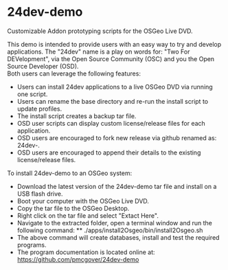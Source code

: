 # 24dev-demo
Customizable Addon prototyping scripts for the OSGeo Live DVD.

This demo is intended to provide users with an easy way to try and develop 
applications.  The "24dev" name is a play on words for: "Two For DEVelopment",
via the Open Source Community (OSC) and you the Open Source Developer (OSD).  
Both users can leverage the following features:
* Users can install 24dev applications to a live OSGeo DVD via running one script.
* Users can rename the base directory and re-run the install script to update profiles.   
* The install script creates a backup tar file.
* OSD user scripts can display custom license/release files for each application.  
* OSD users are encouraged to fork new release via github renamed as: 24dev-<myApp>. 
* OSD users are encouraged to append their details to the existing license/release files. 

To install 24dev-demo to an OSGeo system:
* Download the latest version of the 24dev-demo tar file and install on a USB flash drive.
* Boot your computer with the OSGeo Live DVD.
* Copy the tar file to the OSGeo Desktop.
* Right click on the tar file and select "Extact Here".
* Navigate to the extracted folder, open a terminal window and run the following command:
**   ./apps/install2Osgeo/bin/install2Osgeo.sh
* The above command will create databases, install and test the required programs.
* The program documentation is located online at:  https://github.com/pmcgover/24dev-demo  

